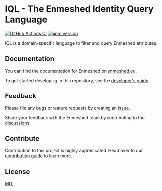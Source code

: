 # IQL - The Enmeshed Identity Query Language

[![GitHub Actions CI](https://github.com/nmshd/iql/workflows/Publish/badge.svg)](https://github.com/nmshd/iql/actions?query=workflow%3APublish)
[![npm version](https://badge.fury.io/js/@nmshd%2Fiql.svg)](https://www.npmjs.com/package/@nmshd/iql)

IQL is a domain-specific language to filter and query Enmeshed attributes.

## Documentation

You can find the documentation for Enmeshed on [enmeshed.eu](https://enmeshed.eu).

To get started developing in this repository, see the [developer's guide](README_dev.md).

## Feedback

Please file any bugs or feature requests by creating an [issue](https://github.com/nmshd/feedback/issues).

Share your feedback with the Enmeshed team by contributing to the [discussions](https://github.com/nmshd/feedback/discussions).

## Contribute

Contribution to this project is highly apprecicated. Head over to our [contribution guide](https://github.com/nmshd/.github/blob/main/CONTRIBUTING.md) to learn more.

## License

[MIT](LICENSE)
